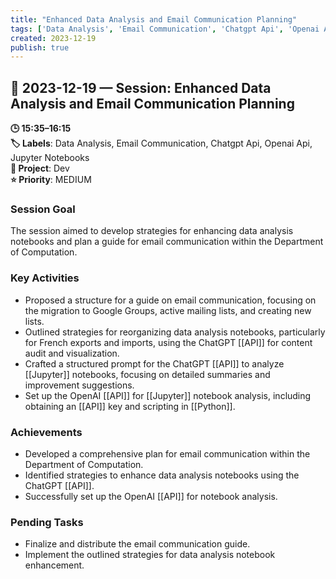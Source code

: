 ```yaml
---
title: "Enhanced Data Analysis and Email Communication Planning"
tags: ['Data Analysis', 'Email Communication', 'Chatgpt Api', 'Openai Api', 'Jupyter Notebooks']
created: 2023-12-19
publish: true
---
```


## 📅 2023-12-19 — Session: Enhanced Data Analysis and Email Communication Planning

**🕒 15:35–16:15**  
**🏷️ Labels**: Data Analysis, Email Communication, Chatgpt Api, Openai Api, Jupyter Notebooks  
**📂 Project**: Dev  
**⭐ Priority**: MEDIUM  


### Session Goal
The session aimed to develop strategies for enhancing data analysis notebooks and plan a guide for email communication within the Department of Computation.

### Key Activities
- Proposed a structure for a guide on email communication, focusing on the migration to Google Groups, active mailing lists, and creating new lists.
- Outlined strategies for reorganizing data analysis notebooks, particularly for French exports and imports, using the ChatGPT [[API]] for content audit and visualization.
- Crafted a structured prompt for the ChatGPT [[API]] to analyze [[Jupyter]] notebooks, focusing on detailed summaries and improvement suggestions.
- Set up the OpenAI [[API]] for [[Jupyter]] notebook analysis, including obtaining an [[API]] key and scripting in [[Python]].

### Achievements
- Developed a comprehensive plan for email communication within the Department of Computation.
- Identified strategies to enhance data analysis notebooks using the ChatGPT [[API]].
- Successfully set up the OpenAI [[API]] for notebook analysis.

### Pending Tasks
- Finalize and distribute the email communication guide.
- Implement the outlined strategies for data analysis notebook enhancement.
